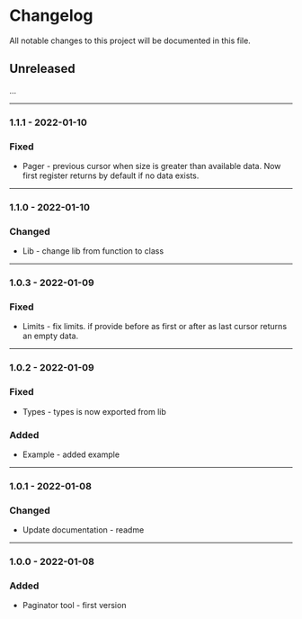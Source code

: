 # Changelog

All notable changes to this project will be documented in this file.

## Unreleased

...

---

### 1.1.1 - 2022-01-10

### Fixed

- Pager - previous cursor when size is greater than available data. Now first register returns by default if no data exists.


---

### 1.1.0 - 2022-01-10

### Changed

- Lib - change lib from function to class

---

### 1.0.3 - 2022-01-09

### Fixed

- Limits - fix limits. if provide before as first or after as last cursor returns an empty data.

---

### 1.0.2 - 2022-01-09

### Fixed

- Types - types is now exported from lib

### Added 

- Example - added example

---

### 1.0.1 - 2022-01-08

### Changed

- Update documentation - readme

---

### 1.0.0 - 2022-01-08

### Added

- Paginator tool - first version
